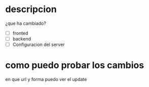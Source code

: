 # descripcion
¿que ha cambiado?

- [ ] fronted
- [ ] backend
- [ ] Configuracion del server

# como puedo probar los cambios
en que url y forma puedo ver el update
